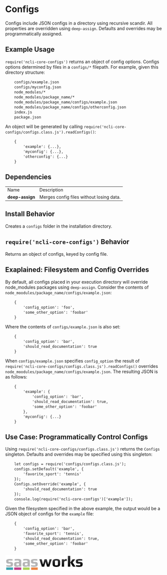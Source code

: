 # Configs

Configs include JSON configs in a directory using recursive scandir.  All properties are overridden using `deep-assign`.  Defaults and overrides may be programmatically assigned.

## Example Usage
`require('ncli-core-configs')` returns an object of config options. Configs options determined by files in a `configs/*` filepath.  For example, given this directory structure:

```
    configs/example.json
    configs/myconfig.json
    node_modules/*
    node_modules/package_name/*
    node_modules/package_name/configs/example.json
    node_modules/package_name/configs/otherconfig.json
    index.js
    package.json
```

An object will be generated by calling `require('ncli-core-configs/configs.class.js').readConfigs()`:

```
    {
        'example': {...},
        'myconfig': {...},
        'otherconfig': {...}
    }
```

## Dependencies
<table>
    <tr>
        <td>Name</td>
        <td>Description</td>
    </tr>
    <tr>
        <td><strong>deep-assign</strong></td>
        <td>Merges config files without losing data.</td>
    </tr>
</table>

## Install Behavior
Creates a `configs` folder in the installation directory.


## `require('ncli-core-configs')` Behavior
Returns an object of configs, keyed by config file.

## Exaplained: Filesystem and Config Overrides

By default, all configs placed in your execution directory will override node_modules packages using `deep-assign`.  Consider the contents of  `node_moodules/package_name/configs/example.json`:

```
    {
        'config_option': 'foo',
        'some_other_option': 'foobar'
    }
```

Where the contents of `configs/example.json` is also set:


```
    {
        'config_option': 'bar',
        'should_read_documentation': true
    }
```

When `configs/example.json` specifies `config_option` the result of `require('ncli-core-configs/configs.class.js').readConfigs()` overrides `node_moodules/package_name/configs/example.json`.  The resulting JSON is as follows:

```
    {
        'example': {
            'config_option': 'bar',
            'should_read_documentation': true,
            'some_other_option': 'foobar'
        },
        'myconfig': {...}
    }
```

## Use Case: Programmatically Control Configs
Using `require('ncli-core-configs/configs.class.js')` returns the `Configs` singleton.  Defaults and overrides may be specified using this singleton:

```
    let configs = require('configs/configs.class.js');
    configs.setDefault('example', {
        'favorite_sport': 'tennis'
    });
    Configs.setOverride('example', {
        'should_read_documentation': true
    });
    console.log(require('ncli-core-configs')['example']);
```

Given the filesystem specified in the above example, the output would be a JSON object of configs for the `example` file:

```
    {
        'config_option': 'bar',
        'favorite_sport': 'tennis',
        'should_read_documentation': true,
        'some_other_option': 'foobar'
    }
```


<img src="../../../media/logo.png" width="250"/>